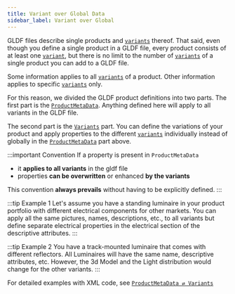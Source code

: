 ```yaml
---
title: Variant over Global Data
sidebar_label: Variant over Global
---
```


GLDF files describe single products and [`variants`](/docs/structure/variant.md) thereof. That said, even though you define a single product in a GLDF file, every product consists of at least one [`variant`](/docs/structure/variant.md), but there is no limit to the number of [`variants`](/docs/structure/variant.md) of a single product you can add to a GLDF file.

Some information applies to all [`variants`](/docs/structure/variant.md) of a product. Other information applies to specific [`variants`](/docs/structure/variant.md) only.

For this reason, we divided the GLDF product definitions into two parts. The first part is the [`ProductMetaData`](/docs/structure/product). Anything defined here will apply to all variants in the GLDF file. 

The second part is the [`Variants`](/docs/structure/variant.md) part. You can define the variations of your product and apply properties to the different [`variants`](/docs/structure/variant.md) individually instead of globally in the [`ProductMetaData`](/docs/structure/product) part above.

:::important Convention
If a property is present in `ProductMetaData`

- it **applies to all variants** in the gldf file
- properties **can be overwritten** or enhanced **by the variants**

This convention **always prevails** without having to be explicitly defined.
:::

:::tip Example 1
Let's assume you have a standing luminaire in your product portfolio with different electrical components for other markets. You can apply all the same pictures, names, descriptions, etc., to all variants but define separate electrical properties in the electrical section of the descriptive attributes.
:::

:::tip Example 2
You have a track-mounted luminaire that comes with different reflectors. All Luminaires will have the same name, descriptive attributes, etc. However, the 3d Model and the Light distribution would change for the other variants.
:::

For detailed examples with XML code, see [`ProductMetaData ⇄ Variants`](/docs/structure/product#productmetadata--variants)